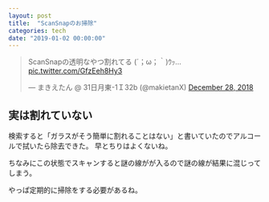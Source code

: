 ```yaml
---
layout: post
title:  "ScanSnapのお掃除"
categories: tech
date: "2019-01-02 00:00:00"
---
```


<blockquote class="twitter-tweet  tw-align-center" data-partner="tweetdeck"><p lang="ja" dir="ltr">ScanSnapの透明なやつ割れてる (´；ω；｀)ｳｯ… <a href="https://t.co/GfzEeh8Hy3">pic.twitter.com/GfzEeh8Hy3</a></p>&mdash; まきえたん @ 31日月東-1Ｉ32b (@makietanX) <a href="https://twitter.com/makietanX/status/1078496955217543168?ref_src=twsrc%5Etfw">December 28, 2018</a></blockquote>
<script async src="https://platform.twitter.com/widgets.js" charset="utf-8"></script>

## 実は割れていない

検索すると「ガラスがそう簡単に割れることはない」と書いていたのでアルコールで拭いたら除去できた。
早とちりはよくないね。

ちなみにこの状態でスキャンすると謎の線がが入るので謎の線が結果に混じってしまう。

やっぱ定期的に掃除をする必要があるね。
